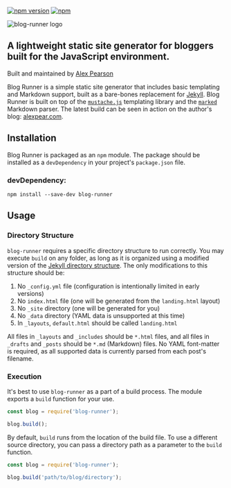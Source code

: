 [![npm version](https://badge.fury.io/js/blog-runner.svg)](https://badge.fury.io/js/blog-runner)
[![npm](https://img.shields.io/npm/l/express.svg)](https://www.npmjs.com/package/blog-runner)

![blog-runner logo](http://i.imgur.com/gKZaxcQ.png)

## A lightweight static site generator for bloggers built for the JavaScript environment.


Built and maintained by [Alex Pearson](https://alexpear.com)


Blog Runner is a simple static site generator that includes basic templating and Markdown support, built as a bare-bones replacement for [Jekyll](http://jekyllrb.com). Blog Runner is built on top of the [`mustache.js`](https://github.com/janl/mustache.js/) templating library and the [`marked`](https://github.com/chjj/marked) Markdown parser. The latest build can be seen in action on the author's blog: [alexpear.com](https://alexpear.com).


## Installation

Blog Runner is packaged as an `npm` module. The package should be installed as a `devDependency` in your project's `package.json` file.

### devDependency:

```shell
npm install --save-dev blog-runner
```

## Usage

### Directory Structure

`blog-runner` requires a specific directory structure to run correctly. You may execute `build` on any folder, as long as it is organized using a modified version of the [Jekyll directory structure](http://jekyllrb.com/docs/structure/). The only modifications to this structure should be:

1. No `_config.yml` file (configuration is intentionally limited in early versions)
2. No `index.html` file (one will be generated from the `landing.html` layout)
3. No `_site` directory (one will be generated for you)
4. No `_data` directory (YAML data is unsupported at this time)
5. In `_layouts`, `default.html` should be called `landing.html`

All files in `_layouts` and `_includes` should be `*.html` files, and all files in `_drafts` and `_posts` should be `*.md` (Markdown) files. No YAML font-matter is required, as all supported data is currently parsed from each post's filename.

### Execution

It's best to use `blog-runner` as a part of a build process. The module exports a `build` function for your use.

```javascript
const blog = require('blog-runner');

blog.build();
```
By default, `build` runs from the location of the build file. To use a different source directory, you can pass a directory path as a parameter to the `build` function.

```javascript
const blog = require('blog-runner');

blog.build('path/to/blog/directory');
```
